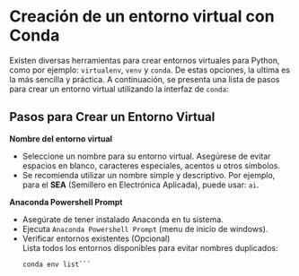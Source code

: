 # Creación de un entorno virtual con Conda

Existen diversas herramientas para crear entornos virtuales para Python, como por ejemplo: `virtualenv`, `venv` y `conda`. De estas opciones, la ultima es la más sencilla y práctica. A continuación, se presenta una lista de pasos para crear un entorno virtual utilizando la interfaz de `conda`:

## Pasos para Crear un Entorno Virtual

**Nombre del entorno virtual**

- Seleccione un nombre para su entorno virtual. Asegúrese de evitar espacios en blanco, caracteres especiales, acentos u otros símbolos. 
- Se recomienda utilizar un nombre simple y descriptivo. Por ejemplo, para el **SEA** (Semillero en Electrónica Aplicada), puede usar:  `ai`.

**Anaconda Powershell Prompt**
- Asegúrate de tener instalado Anaconda en tu sistema.
- Ejecuta `Anaconda Powershell Prompt` (menu de inicio de windows).
- Verificar entornos existentes (Opcional)  
   Lista todos los entornos disponibles para evitar nombres duplicados:  
   ```bash
   conda env list```
